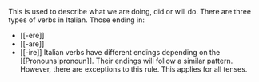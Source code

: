 This is used to describe what we are doing, did or will do.  There are three types of verbs in Italian.  Those ending in:
-  [[-ere]]
-  [[-are]]
-  [[-ire]]
 Italian verbs have different endings depending on the [[Pronouns|pronoun]]. Their endings will follow a similar pattern. However, there are exceptions to this rule. This applies for all tenses. 


